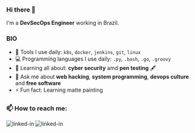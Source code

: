 ### Hi there 👋

I'm a **DevSecOps Engineer** working in Brazil.

### BIO

- :hammer: Tools I use daily: `k8s`, `docker`, `jenkins`, `git`, `linux`
- :computer: Programming languages I use daily: `.py`, `.bash`, `.go`, `.groovy` 
- :seedling: Learning all about: **cyber security** amd **pen testing** 🖋️ 
- :speech_balloon: Ask me about **web hacking**, **system programming**, **devops culture** and **free software**
- ⚡ Fun fact: Learning matte painting 

### 📫 How to reach me:
[<img align="left" alt="linked-in" src="https://img.shields.io/badge/linkedin-%230077B5.svg?&style=for-the-badge&logo=linkedin&logoColor=white" />](https://www.linkedin.com/in/jcdematos/) [<img align="left" alt="linked-in" src="https://img.shields.io/badge/Email-%23ff6666.svg?&style=for-the-badge&logo=gmail&logoColor=white" />](mailto:contato@jcdematos.com)

<!--
**jcdematos/jcdematos** is a ✨ _special_ ✨ repository because its `README.md` (this file) appears on your GitHub profile.
Here are some ideas to get you started:
- 🔭 I’m currently working on ...
- 🌱 I’m currently learning ...
-->
